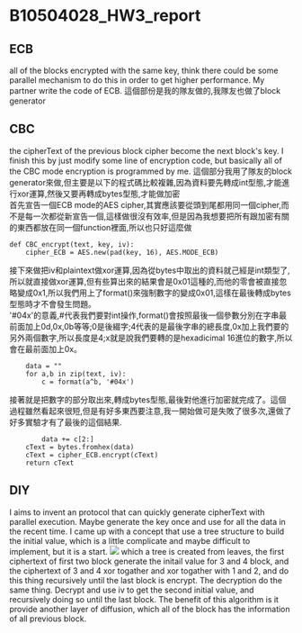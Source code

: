 # B10504028_HW3_report
## ECB
all of the blocks encrypted with the same key, think there could be some parallel mechanism to do this in order to get higher performance.
My partner write the code of ECB.
這個部份是我的隊友做的,我隊友也做了block generator
## CBC
the cipherText of the previous block cipher become the next block's key.
I finish this by just modify some line of encryption code, but basically all of the CBC mode encryption is programmed by me.
這個部分我用了隊友的block generator來做,但主要是以下的程式碼比較複雜,因為資料要先轉成int型態,才能進行xor運算,然後又要再轉成bytes型態,才能做加密  
首先宣告一個ECB mode的AES cipher,其實應該要從頭到尾都用同一個cipher,而不是每一次都從新宣告一個,這樣做很沒有效率,但是因為我想要把所有跟加密有關的東西都放在同一個function裡面,所以也只好這麼做
```python=
def CBC_encrypt(text, key, iv):
    cipher_ECB = AES.new(pad(key, 16), AES.MODE_ECB)
```
接下來做把iv和plaintext做xor運算,因為從bytes中取出的資料就己經是int類型了,所以就直接做xor運算,但有些算出來的結果會是0x01這種的,而他的零會被直接忽略變成0x1,所以我們用上了format()來強制數字的變成0x01,這樣在最後轉成bytes型態時才不會發生問題。    
'#04x'的意義,#代表我們要對int操作,format()會按照最後一個參數分別在字串最前面加上0d,0x,0b等等;0是後綴字;4代表的是最後字串的總長度,0x加上我們要的另外兩個數字,所以長度是4;x就是說我們要轉的是hexadicimal 16進位的數字,所以會在最前面加上0x。
```python=
    data = ""
    for a,b in zip(text, iv):
        c = format(a^b, '#04x')
```
接著就是把數字的部分取出來,轉成bytes型態,最後對他進行加密就完成了。這個過程雖然看起來很短,但是有好多東西要注意,我一開始做可是失敗了很多次,還做了好多實驗才有了最後的這個結果.
```python=
        data += c[2:]
    cText = bytes.fromhex(data)
    cText = cipher_ECB.encrypt(cText)
    return cText
```
## DIY
I aims to invent an protocol that can quickly generate cipherText with parallel execution. Maybe generate the key once and use for all the data in the recent time.
I came up with a concept that use a tree structure to build the initial value, which is a little complicate and maybe difficult to implement, but it is a start.
![](https://i.imgur.com/XoHPuDu.png)
which a tree is created from leaves, the first ciphertext of first two block generate the initail value for 3 and 4 block, and the ciphertext of 3 and 4 xor togather and xor togather with 1 and 2, and do this thing recursively until the last block is encrypt.
The decryption do the same thing. Decrypt and use iv to get the second initial value, and recursively doing so until the last block.
The benefit of this algorithm is it provide another layer of diffusion, which all of the block has the information of all previous block.